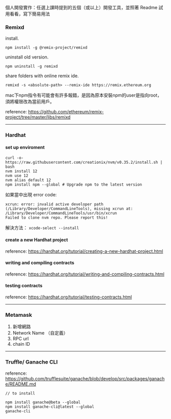 個人開發實作：任選上課時提到的五個（或以上）開發工具，並照著 Readme 試用看看，寫下簡易用法

### Remixd
install.
```
npm install -g @remix-project/remixd
```

uninstall old version.
```
npm uninstall -g remixd
```

share folders with online remix ide.
```
remixd -s <absolute-path> --remix-ide https://remix.ethereum.org
```

mac下npm指令有可能會有許多報錯，是因為原本安裝npm的user是指向root，須將權限改為當前用戶。

reference: https://github.com/ethereum/remix-project/tree/master/libs/remixd

---

### Hardhat

#### set up enviroment
```
curl -o- https://raw.githubusercontent.com/creationix/nvm/v0.35.2/install.sh | bash
nvm install 12
nvm use 12
nvm alias default 12
npm install npm --global # Upgrade npm to the latest version
```

如果當中出現 error code:
```
xcrun: error: invalid active developer path (/Library/Developer/CommandLineTools), missing xcrun at: /Library/Developer/CommandLineTools/usr/bin/xcrun
Failed to clone nvm repo. Please report this!
```
解決方法：
`xcode-select --install`

#### create a new Hardhat project
reference: https://hardhat.org/tutorial/creating-a-new-hardhat-project.html

#### writing and compiling contracts
reference: https://hardhat.org/tutorial/writing-and-compiling-contracts.html

#### testing contracts
reference: https://hardhat.org/tutorial/testing-contracts.html


---

### Metamask
1. 新增網路
2. Network Name （自定義）
3. RPC url
4. chain ID


---

### Truffle/ Ganache CLI
reference: https://github.com/trufflesuite/ganache/blob/develop/src/packages/ganache/README.md

```shell=
// to install

npm install ganache@beta --global
npm install ganache-cli@latest --global
ganache-cli
```


